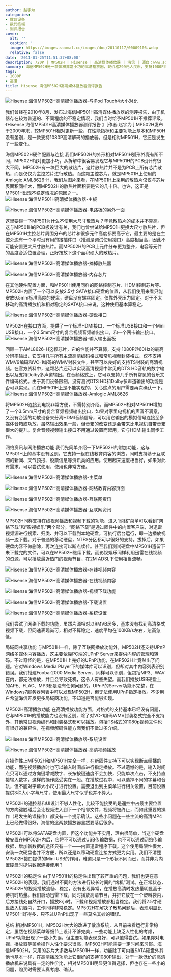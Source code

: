 ```yaml
---
author: 赵宇为
categories:
- 数码设备
- 数码终端
- 测评报告
cover:
  alt: ''
  caption: ''
  image: https://images.soomal.cc/images/doc/20110117/00009106.webp
  relative: false
date: '2011-01-25T11:51:37+08:00'
description: 720P | MP502H | Hisense | 高清媒体播放器 | 海信 | 源自：www.soomal.com | 版权：原创 |  平均/总评分：09.46/123
summary: 海信MP502H是一款体积非常小巧的高清播放器，现价格299元人民币，支持1080P高清播放，具有网络功能，支持HDMI输出。预留内置安装2.5英寸硬盘的位置，支持MP3、APE、FLAC等常见。我们在8月测评中曾对MP501H不推荐评级，MP502H有哪些改进，稳定性又如何？
tags:
- 1080P
- 高清
title: Hisense 海信MP502H高清媒体播放器测评报告
---
```


![Hisense 海信MP502H高清媒体播放器-与iPod Touch4大小对比](https://images.soomal.cc/images/doc/20110117/00009107.webp)



我们曾经在2010年8月，发布过海信MP501H高清媒体播放器的测评报告，由于机器存在较为普遍的、不同程度的不稳定情况，我们当时给予MP501H不推荐评级。《Hisense 海信MP501H高清媒体播放器测评报告 》[作者:赵宇为 ]
 MP502H发布于2009年末，较MP501H相对更新一些，在性能指标和主要功能上基本和MP50H没有差别，是一款支持1080P高清解码的播放器。但是相对MP501H，它还是发生了一些变化。

海信MP502H硬件配置与连接
我们MP502H的外形相对MP501H弧形外壳有所不同，MP502H相对更加小巧，从拆解中很容易发现它与MP501H的PCB设计有很大不同，MP502H有一块巨大的散热片，这片散热片并不是为PCB上所有芯片散热，而是仅仅为主控芯片进行散热。而这颗主控芯片，就是MP501H上使用的Amlogic AML8626-H，我们从图片来看，在MP501H上采用的散热片仅仅与芯片表面积同样大，而MP502H的散热片面积要是它的几十倍。也许，这正是MP501H出现不稳定情况的原因之一。
![Hisense 海信MP501H高清媒体播放器-主板](https://images.soomal.cc/images/doc/20100806/00006614.webp)




![Hisense 海信MP502H高清媒体播放器-电路板的另外一面](https://images.soomal.cc/images/doc/20110117/00009111.webp)




这里要谈一下MP501为什么不使用大尺寸散热片？毕竟散热片的成本并不算高。这与MP501H的PCB板设计有关，我们也曾尝试给MP501H更换大尺寸散热片，但在MP501H主控芯片周围分布的芯片和很多元件高度都要高于它，最主要的是在主控旁边有一个平时没有用的接插件口（推测是调试使用接口）高度相当高，因此不可能安置更大尺寸散热片。而MP502H的PCB上元件分布更为整齐，电容等元件的高度合适位置合理，正好按放下这个面积硕大的散热片。

![Hisense 海信MP502H高清媒体播放器-摘掉散热器](https://images.soomal.cc/images/doc/20110117/00009113.webp)




![Hisense 海信MP502H高清媒体播放器-内存芯片](https://images.soomal.cc/images/doc/20110117/00009115.webp)




在其他硬件配置方面，和MP501H使用同样的网络控制芯片、HDMI控制芯片等。MP502H内置了一个可以安放2.5寸 SATA接口硬盘的位置，从我们使用来看只能安放9.5mm标准高度的硬盘，硬盘没有螺丝固定，仅靠外壳压力固定。对于不太移动的高清播放机和相对稳定的SATA接口来说，这种使用基本算稳定。

![Hisense 海信MP502H高清媒体播放器-硬盘接口](https://images.soomal.cc/images/doc/20110117/00009120.webp)




MP502H在接口方面，提供了一个标准HDMI接口，一个标准USB接口和一个Mini USB接口，一个3.5mm尺寸的复合视频音频输出接口，和一个网卡输出接口。
![Hisense 海信MP502H高清媒体播放器-输入输出面板](https://images.soomal.cc/images/doc/20110117/00009109.webp)




回顾一下AML8626-H这颗芯片，它的性能并不算弱，支持 1080P@60Hz的最高分辨率输出，它支持几乎所有主流高清编码格式和常见视频封装格式，仅不支持WMV9编码和VC-1编码的WMV封装文件，甚至可以良好的支持TS封装的高清视频。在官方资料中，这颗芯片还可以实现高清视频中常见的DTS HD音轨的数字输出以及支持Dolby多声道输出。在音频格式上，它可以支持几乎所有常见的音乐文件编码格式。由于我们设备限制，没有测试DTS HD和Dolby多声道输出的功能是否可以实现。而在MP501H上是不能实现的，关心这点的用户需要再次确认一下。
![Hisense 海信MP502H高清媒体播放器-Amlogic AML8626](https://images.soomal.cc/images/doc/20110117/00009114.webp)




将MP502H连接到电视非常方便，不需特别介绍。而MP502H相对MP501H增加了一个3.5mm尺寸的复合音频视频输出接口，如果对家里电视机的声音不满意，又没有合适的功放设备来分离HDMI音频信号，可以用它输出的模拟信号连接至多媒体音箱或功放，虽然输出效果一般，但音箱的改变还是会带来比电视机自带音箱很大的提升。复合音频视频输出接口不用通过设置而起用，它与HDMI输出同步工作。

网络资讯与网络播放功能
我们先简单介绍一下MP502H的附加功能，这与MP501H上的基本没有区别。它支持一组在线教育内容的浏览，同时支持基于互联网的新闻、天气预报、股票信息等资讯类的应用。使用起来速度相当好，如果对此有需求，可以尝试使用，使用也非常方便。

![Hisense 海信MP502H高清媒体播放器-主菜单](https://images.soomal.cc/images/doc/20110125/00009182.webp)




![Hisense 海信MP502H高清媒体播放器-网络教育内容页面](https://images.soomal.cc/images/doc/20110125/00009183.webp)




![Hisense 海信MP502H高清媒体播放器-互联网资讯](https://images.soomal.cc/images/doc/20110125/00009184.webp)




![Hisense 海信MP502H高清媒体播放器-互联网资讯](https://images.soomal.cc/images/doc/20110125/00009185.webp)




MP502H同样支持在线视频播放和视频下载的功能，进入“网络”菜单可以看到“网络下载”和“影视娱乐”两个部分。“网络下载”是通过固件中的内置客户端，对迅雷视频源进行搜索、归类、并可以下载到本地硬盘，可执行后台运行，即一边播放视频一边下载。对于普通的移动硬盘，NTFS分区都可以很好的支持。拔掉后，如果硬盘内容不做删除，再次连接可以断点续传。甚至我们测试硬盘中MP501H遗留下未下载完的文件，可以在MP502H继续下载。而影视娱乐同样利用迅雷在线视频的资源，可以播放最近热门的视频节目，在2M ADSL下使用相当流畅。

![Hisense 海信MP502H高清媒体播放器-在线视频内容](https://images.soomal.cc/images/doc/20110125/00009186.webp)




![Hisense 海信MP502H高清媒体播放器-在线视频内容](https://images.soomal.cc/images/doc/20110125/00009187.webp)




![Hisense 海信MP502H高清媒体播放器-视频下载功能](https://images.soomal.cc/images/doc/20110125/00009188.webp)




![Hisense 海信MP502H高清媒体播放器-下载设置](https://images.soomal.cc/images/doc/20110125/00009189.webp)




![Hisense 海信MP502H高清媒体播放器-系统设置](https://images.soomal.cc/images/doc/20110125/00009190.webp)




我们尝试了网络下载的功能，虽然片源相对以RMVB居多，基本没有找到高清格式视频下载，但网速表现尚可，相对不算稳定，速度平均在100KB/s左右，忽高忽低。


局域网共享功能
与MP501H一样，除了互联网播放功能外，MP502H还支持UPnP网络多媒体内容播放，这主要依靠PC端的UPnP Server来提供内容的管理和转码。不过奇怪的是，在MP501H上完好的UPnP功能，在MP502H上竟然出了问题。它对Windows Media Player下的媒体库可以识别，但却对其中内容列表识别错误。我们搭建Foobar2000 Media Server，同样可以识别，但包括MP3、WAV在内，都无法播放，并且会导致死机，这令人有些失望。而我们播放USB硬盘上的APE、FLAC、MP3都是没有任何问题的。UPnP的Server功能不完整，在Windows7服务器列表中可以发现MP502H，但无法使用UPnP指定播放。不少用户希望海信开发更多局域网功能，不知道是否能够实现。

MP502H高清播放功能
在高清播放功能方面，对格式的支持基本已经没有问题，它与MP501H的播放能力也没有区别，除了对VC-1编码WMV封装格式完全不支持外，其他常见视频编码和封装格式都可以播放。包括TS格式的1080p视频文件也有很好的兼容性，在视频解码性能方面我们不做过多介绍。

![Hisense 海信MP502H高清媒体播放器-系统设置](https://images.soomal.cc/images/doc/20110125/00009190.webp)




![Hisense 海信MP502H高清媒体播放器-高清视频播放](https://images.soomal.cc/images/doc/20110125/00009191.webp)




在操作性上MP502H和MP501H完全一样，在新固件支持下可以实现断点续播的功能，而在视频播放时也可以输入时间点进行指定播放。不过遗憾的是，输入时间点只可以通过方向键增减数字、长按按键速度不会加快，只能单次点击，不支持直接输入数字，这样的操作感受实在一般。在播放过程中，可以选择不同的字幕和音轨，但不能对字幕大小尺寸进行设置。需要退出到主菜单进行相关设置，目前设置提供3种大小字幕尺寸，使用最大尺寸似乎也并不算大。

MP502H的遥控器和UI设计不够人性化，比较不能接受的是遥控中占最主要位置的方向键触碰后会让视频进入到下一个相邻文件，视频将被终止，而如此重要的操作（易发生的误操作）都没有一个提示确认。这些小问题在一些主流的高清MP4上已经做得很好，海信的这两款播放器显然要落后很多。

MP502H可以将SATA硬盘内置，但这个功能并不实用，理由很简单，当这个硬盘被安置在MP502H内后，它将不可以通过USB传输数据，也不可以通过网络传输数据，增加新数据的途径只有一个――内置迅雷程序下载。这个使用局限性很大，安装一次硬盘也并不方便，所以还是以移动硬盘连接方式更为实用。我们不清楚MP502H接口提供的Mini USB的作用，难道只是一个形状不同而已，而并非为内置硬盘时提供数据连接使用？

MP502H的稳定性
由于MP501H的稳定性出现了较严重的问题，我们也更在意MP502H的表现。我们通过不同的方法进行较长时间的“烤机”测试。在正常状态，MP502H的视频播放流畅、稳定，没有出现异常，在播放高清时发热量明显高于待机时热量。我们启动迅雷下载，同时播放高清节目，并把它放在一个塑料袋内，后方接线处自然开口，播放8小时。下载和视频播放都相当稳定。我们将2.5寸硬盘放入机器内，工作同样非常稳定。MP502H在解决了散热问题后，表现明显比MP501H好得多，只不过UPnP出现了一些莫名其妙的错误。

总结
相对MP501H，MP502H大大的改进了散热系统，从目前来看运行非常稳定，虽然在视频菜单等细节上设计不够完美，一些功能上缺乏人性化的考虑，UPnP功能出现了一些小失误，但主要功能表现良好，可以值得尝试。如果你对电视、播放器等菜单操作人性化要求很高，MP502H可能需要一定时间来习惯。海信MP502H，采用的芯片大多数与MP501H一样，功能除了可内置SATA硬盘外其他也基本一样，在高清播放功能上它很好的支持1080P输出，对于一款低价的高清播放机来说具有一定的性价比，相对MP501H明显更值得选择，但也存在一些小的问题，购买时需要认真考虑、确认。